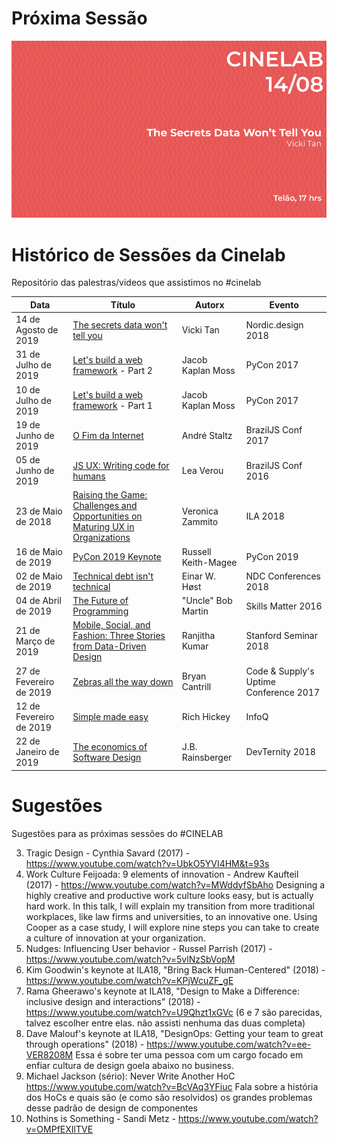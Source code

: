 # Próxima Sessão
![Em cartaz](/posters/2019_08_14.png)


# Histórico de Sessões da Cinelab
Repositório das palestras/videos que assistimos no #cinelab

| Data                    | Título                                                                                                                        | Autorx              | Evento                                 |
|-------------------------|-------------------------------------------------------------------------------------------------------------------------------|---------------------|----------------------------------------|
| 14 de Agosto de 2019    | [The secrets data won't tell you](https://www.youtube.com/watch?v=pp6oYNdv2cc)                                                | Vicki Tan           | Nordic.design 2018                     |
| 31 de Julho de 2019     | [Let's build a web framework](https://www.youtube.com/watch?v=7kwnjoAJ2HQ) - Part 2                                           | Jacob Kaplan Moss   | PyCon 2017                             |
| 10 de Julho de 2019     | [Let's build a web framework](https://www.youtube.com/watch?v=7kwnjoAJ2HQ) - Part 1                                           | Jacob Kaplan Moss   | PyCon 2017                             |
| 19 de Junho de 2019     | [O Fim da Internet](https://www.youtube.com/watch?v=CcDMWrH6VHU)                                                              | André Staltz        | BrazilJS Conf 2017                     |
| 05 de Junho de 2019     | [JS UX: Writing code for humans](https://www.youtube.com/watch?v=loj3CLHovt0)                                                 | Lea Verou           | BrazilJS Conf 2016                     |
| 23 de Maio de 2018      | [Raising the Game: Challenges and Opportunities on Maturing UX in Organizations](https://www.youtube.com/watch?v=vjkKZTLJBi8) | Veronica Zammito    | ILA 2018                               |
| 16 de Maio de 2019      | [PyCon 2019 Keynote](https://www.youtube.com/watch?v=ftP5BQh1-YM)                                                             | Russell Keith-Magee | PyCon 2019                             |
| 02 de Maio de 2019      | [Technical debt isn't technical](https://www.youtube.com/watch?v=CXyNZYDO07Q)                                                 | Einar W. Høst       | NDC Conferences 2018                   |
| 04 de Abril de 2019     | [The Future of Programming](https://www.youtube.com/watch?v=ecIWPzGEbFc)                                                      | "Uncle" Bob Martin  |  Skills Matter 2016                    |
| 21 de Março de 2019     | [Mobile, Social, and Fashion: Three Stories from Data-Driven Design](https://www.youtube.com/watch?v=r2kKHelhdBA)             | Ranjitha Kumar      | Stanford Seminar 2018                  |
| 27 de Fevereiro de 2019 | [Zebras all the way down](https://www.youtube.com/watch?v=fE2KDzZaxvE)                                                        | Bryan Cantrill      | Code & Supply's Uptime Conference 2017 |
| 12 de Fevereiro de 2019 | [Simple made easy](https://www.infoq.com/presentations/Simple-Made-Easy)                                                      | Rich Hickey         |  InfoQ                                 |
| 22 de Janeiro de 2019   | [The economics of Software Design](https://www.youtube.com/watch?v=TQ9rng6YFeY)                                               | J.B. Rainsberger    | DevTernity 2018                        |

# Sugestões
Sugestões para as próximas sessões do #CINELAB

3. Tragic Design - Cynthia Savard (2017) - https://www.youtube.com/watch?v=UbkO5YVI4HM&t=93s
4. Work Culture Feijoada: 9 elements of innovation - Andrew Kaufteil (2017) - https://www.youtube.com/watch?v=MWddyfSbAho
Designing a highly creative and productive work culture looks easy, but is actually hard work. In this talk, I will explain my transition from more traditional workplaces, like law firms and universities, to an innovative one. Using Cooper as a case study, I will explore nine steps you can take to create a culture of innovation at your organization.
5. Nudges: Influencing User behavior - Russel Parrish (2017) - https://www.youtube.com/watch?v=5vlNzSbVopM
6. Kim Goodwin's keynote at ILA18, "Bring Back Human-Centered" (2018) - https://www.youtube.com/watch?v=KPjWcuZF_gE
7. Rama Gheerawo's keynote at ILA18, "Design to Make a Difference: inclusive design and interactions" (2018) - https://www.youtube.com/watch?v=U9Qhzt1xGVc
(6 e 7 são parecidas, talvez escolher entre elas. não assisti nenhuma das duas completa)
8. Dave Malouf's keynote at ILA18, "DesignOps: Getting your team to great through operations" (2018) - https://www.youtube.com/watch?v=ee-VER8208M
Essa é sobre ter uma pessoa com um cargo focado em enfiar cultura de design goela abaixo no business.
9. Michael Jackson (sério): Never Write Another HoC https://www.youtube.com/watch?v=BcVAq3YFiuc Fala sobre a história dos HoCs e quais são (e como são resolvidos) os grandes problemas desse padrão de design de componentes
10. Nothins is Something - Sandi Metz - https://www.youtube.com/watch?v=OMPfEXIlTVE
